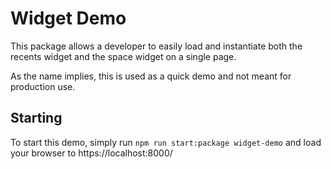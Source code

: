 # Widget Demo

This package allows a developer to easily load and instantiate both the
recents widget and the space widget on a single page.

As the name implies, this is used as a quick demo and not meant for
production use.

## Starting

To start this demo, simply run `npm run start:package widget-demo` and
load your browser to https://localhost:8000/
